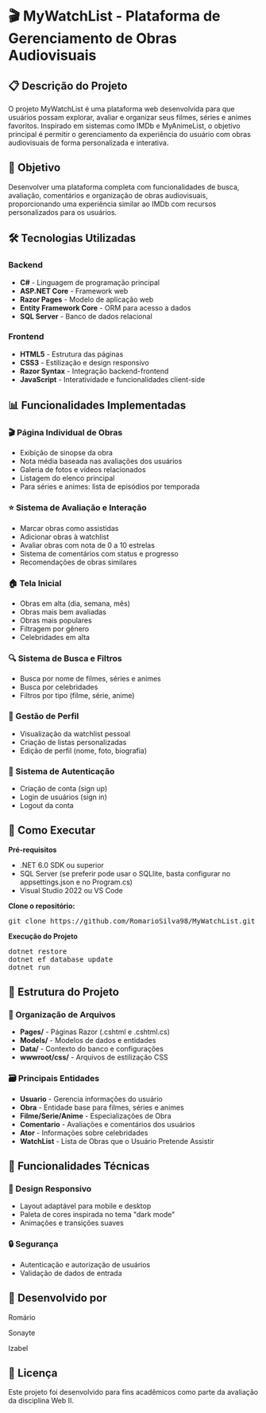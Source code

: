 <h1>🎬 MyWatchList - Plataforma de Gerenciamento de Obras Audiovisuais</h1>

<h2>📋 Descrição do Projeto</h2>
<p>O projeto MyWatchList é uma plataforma web desenvolvida para que usuários possam explorar, avaliar e organizar seus filmes, séries e animes favoritos. Inspirado em sistemas como IMDb e MyAnimeList, o objetivo principal é permitir o gerenciamento da experiência do usuário com obras audiovisuais de forma personalizada e interativa.</p>

<h2>🎯 Objetivo</h2>
<p>Desenvolver uma plataforma completa com funcionalidades de busca, avaliação, comentários e organização de obras audiovisuais, proporcionando uma experiência similar ao IMDb com recursos personalizados para os usuários.</p>

<h2>🛠️ Tecnologias Utilizadas</h2>

<h3>Backend</h3>
<ul>
  <li><b>C#</b> - Linguagem de programação principal</li>
  <li><b>ASP.NET Core</b> - Framework web</li>
  <li><b>Razor Pages</b> - Modelo de aplicação web</li>
  <li><b>Entity Framework Core</b> - ORM para acesso a dados</li>
  <li><b>SQL Server</b> - Banco de dados relacional</li>
</ul>

<h3>Frontend</h3>
<ul>
  <li><b>HTML5</b> - Estrutura das páginas</li>
  <li><b>CSS3</b> - Estilização e design responsivo</li>
  <li><b>Razor Syntax</b> - Integração backend-frontend</li>
  <li><b>JavaScript</b> - Interatividade e funcionalidades client-side</li>
</ul>

<h2>📊 Funcionalidades Implementadas</h2>

<h3>🎬 Página Individual de Obras</h3>
<ul>
  <li>Exibição de sinopse da obra</li>
  <li>Nota média baseada nas avaliações dos usuários</li>
  <li>Galeria de fotos e vídeos relacionados</li>
  <li>Listagem do elenco principal</li>
  <li>Para séries e animes: lista de episódios por temporada</li>
</ul>

<h3>⭐ Sistema de Avaliação e Interação</h3>
<ul>
  <li>Marcar obras como assistidas</li>
  <li>Adicionar obras à watchlist</li>
  <li>Avaliar obras com nota de 0 a 10 estrelas</li>
  <li>Sistema de comentários com status e progresso</li>
  <li>Recomendações de obras similares</li>
</ul>

<h3>🏠 Tela Inicial</h3>
<ul>
  <li>Obras em alta (dia, semana, mês)</li>
  <li>Obras mais bem avaliadas</li>
  <li>Obras mais populares</li>
  <li>Filtragem por gênero</li>
  <li>Celebridades em alta</li>
</ul>

<h3>🔍 Sistema de Busca e Filtros</h3>
<ul>
  <li>Busca por nome de filmes, séries e animes</li>
  <li>Busca por celebridades</li>
  <li>Filtros por tipo (filme, série, anime)</li>
</ul>

<h3>👤 Gestão de Perfil</h3>
<ul>
  <li>Visualização da watchlist pessoal</li>
  <li>Criação de listas personalizadas</li>
  <li>Edição de perfil (nome, foto, biografia)</li>
</ul>

<h3>🔐 Sistema de Autenticação</h3>
<ul>
  <li>Criação de conta (sign up)</li>
  <li>Login de usuários (sign in)</li>
  <li>Logout da conta</li>
</ul>

<h2>🚀 Como Executar</h2>

<p><b>Pré-requisitos</b></p>
<ul>
  <li>.NET 6.0 SDK ou superior</li>
  <li>SQL Server (se preferir pode usar o SQLlite, basta configurar no appsettings.json e no Program.cs)</li>
  <li>Visual Studio 2022 ou VS Code</li>
</ul>

<p><b>Clone o repositório:</b></p>
<pre>git clone https://github.com/RomarioSilva98/MyWatchList.git</pre>

<p><b>Execução do Projeto</b></p>
<pre>dotnet restore
dotnet ef database update
dotnet run</pre>

<h2>🎨 Estrutura do Projeto</h2>

<h3>📁 Organização de Arquivos</h3>
<ul>
  <li><b>Pages/</b> - Páginas Razor (.cshtml e .cshtml.cs)</li>
  <li><b>Models/</b> - Modelos de dados e entidades</li>
  <li><b>Data/</b> - Contexto do banco e configurações</li>
  <li><b>wwwroot/css/</b> - Arquivos de estilização CSS</li>
</ul>

<h3>🗃️ Principais Entidades</h3>
<ul>
  <li><b>Usuario</b> - Gerencia informações do usuário</li>
  <li><b>Obra</b> - Entidade base para filmes, séries e animes</li>
  <li><b>Filme/Serie/Anime</b> - Especializações de Obra</li>
  <li><b>Comentario</b> - Avaliações e comentários dos usuários</li>
  <li><b>Ator</b> - Informações sobre celebridades</li>
  <li><b>WatchList</b> - Lista de Obras que o Usuário Pretende Assistir</li>
</ul>

<h2>🎯 Funcionalidades Técnicas</h2>



<h3>🎨 Design Responsivo</h3>
<ul>
  <li>Layout adaptável para mobile e desktop</li>
  <li>Paleta de cores inspirada no tema "dark mode"</li>
  <li>Animações e transições suaves</li>
</ul>

<h3>🔒 Segurança</h3>
<ul>
  <li>Autenticação e autorização de usuários</li>
  <li>Validação de dados de entrada</li>
</ul>

<h2>👥 Desenvolvido por</h2>
<p>Romário</p>
<p>Sonayte</p>
<p>Izabel</p>

<h2>📄 Licença</h2>
<p>Este projeto foi desenvolvido para fins acadêmicos como parte da avaliação da disciplina Web II.</p>
